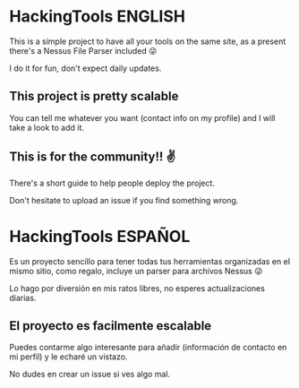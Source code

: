 # HackingTools ENGLISH
This is a simple project to have all your tools on the same site, as a present there's a Nessus File Parser included 😜

I do it for fun, don't expect daily updates.

## This project is pretty scalable
You can tell me whatever you want (contact info on my profile) and I will take a look to add it.

## This is for the community!! ✌
There's a short guide to help people deploy the project.

Don't hesitate to upload an issue if you find something wrong.

# HackingTools ESPAÑOL
Es un proyecto sencillo para tener todas tus herramientas organizadas en el mismo sitio, como regalo, incluye un parser para archivos Nessus 😜

Lo hago por diversión en mis ratos libres, no esperes actualizaciones diarias.

## El proyecto es facilmente escalable
Puedes contarme algo interesante para añadir (información de contacto en mi perfil) y le echaré un vistazo.

No dudes en crear un issue si ves algo mal.
